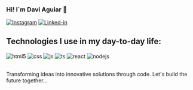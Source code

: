 ### Hi! I´m Davi Aguiar 👋


[![Instagram](https://img.shields.io/badge/Instagram-E4405F?style=for-the-badge&logo=instagram&logoColor=white)](https://www.instagram.com/davi.agsilva)
[![Linked-in](https://img.shields.io/badge/LinkedIn-0077B5?style=for-the-badge&logo=linkedin&logoColor=white)](https://www.linkedin.com/in/davi-aguiar-b4b738280/)

## Technologies I use in my day-to-day life:

<div style="display: inline_block">
  <img align="center" alt="html5" src="https://img.shields.io/badge/Java-ED8B00?style=for-the-badge&logo=openjdk&logoColor=white" />
  <img align="center" alt="css" src="https://img.shields.io/badge/Python-14354C?style=for-the-badge&logo=python&logoColor=white" />
  <img align="center" alt="js" src="https://img.shields.io/badge/MongoDB-4EA94B?style=for-the-badge&logo=mongodb&logoColor=white" />
  <img align="center" alt="ts" src="https://img.shields.io/badge/MySQL-005C84?style=for-the-badge&logo=mysql&logoColor=white" />
  <img align="center" alt="react" src="https://img.shields.io/badge/Oracle-F80000?style=for-the-badge&logo=oracle&logoColor=black" />
  <img align="center" alt="nodejs" src="https://img.shields.io/badge/Spring-6DB33F?style=for-the-badge&logo=spring&logoColor=white" />
</div><br/>

Transforming ideas into innovative solutions through code. Let's build the future together...
